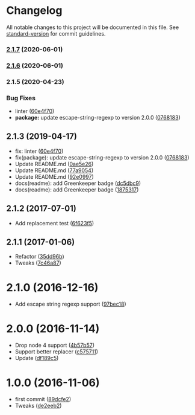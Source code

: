 # Changelog

All notable changes to this project will be documented in this file. See [standard-version](https://github.com/conventional-changelog/standard-version) for commit guidelines.

### [2.1.7](https://github.com/kikobeats/str-match/compare/v2.1.6...v2.1.7) (2020-06-01)

### [2.1.6](https://github.com/kikobeats/str-match/compare/v2.1.5...v2.1.6) (2020-06-01)

### 2.1.5 (2020-04-23)


### Bug Fixes

* linter ([60e4f70](https://github.com/kikobeats/str-match/commit/60e4f70e9094d2e01f06d22692b86710f7570396))
* **package:** update escape-string-regexp to version 2.0.0 ([0768183](https://github.com/kikobeats/str-match/commit/0768183556f714fba09faee2be7622ce7b268f2c))

<a name="2.1.3"></a>
## 2.1.3 (2019-04-17)

* fix: linter ([60e4f70](https://github.com/kikobeats/str-match/commit/60e4f70))
* fix(package): update escape-string-regexp to version 2.0.0 ([0768183](https://github.com/kikobeats/str-match/commit/0768183))
* Update README.md ([0ae5e26](https://github.com/kikobeats/str-match/commit/0ae5e26))
* Update README.md ([77a9054](https://github.com/kikobeats/str-match/commit/77a9054))
* Update README.md ([92e0997](https://github.com/kikobeats/str-match/commit/92e0997))
* docs(readme): add Greenkeeper badge ([dc5dbc9](https://github.com/kikobeats/str-match/commit/dc5dbc9))
* docs(readme): add Greenkeeper badge ([1875317](https://github.com/kikobeats/str-match/commit/1875317))



<a name="2.1.2"></a>
## 2.1.2 (2017-07-01)

* Add replacement test ([6f623f5](https://github.com/kikobeats/str-match/commit/6f623f5))



<a name="2.1.1"></a>
## 2.1.1 (2017-01-06)

* Refactor ([35dd96b](https://github.com/kikobeats/str-match/commit/35dd96b))
* Tweaks ([7c46a87](https://github.com/kikobeats/str-match/commit/7c46a87))



<a name="2.1.0"></a>
# 2.1.0 (2016-12-16)

* Add escape string regexp support ([97bec18](https://github.com/kikobeats/str-match/commit/97bec18))



<a name="2.0.0"></a>
# 2.0.0 (2016-11-14)

* Drop node 4 support ([4b57b57](https://github.com/kikobeats/str-match/commit/4b57b57))
* Support better replacer ([c575711](https://github.com/kikobeats/str-match/commit/c575711))
* Update ([df189c5](https://github.com/kikobeats/str-match/commit/df189c5))



<a name="1.0.0"></a>
# 1.0.0 (2016-11-06)

* first commit ([89dcfe2](https://github.com/kikobeats/str-match/commit/89dcfe2))
* Tweaks ([de2eeb2](https://github.com/kikobeats/str-match/commit/de2eeb2))
